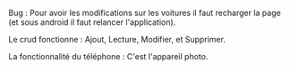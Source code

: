 Bug : Pour avoir les modifications sur les voitures il faut recharger la page (et sous android il faut relancer l'application).

Le crud fonctionne : Ajout, Lecture, Modifier, et Supprimer.

La fonctionnalité du téléphone : C'est l'appareil photo.
